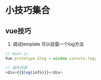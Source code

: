 # 小技巧集合

## vue技巧

1. 调试template 可以挂载一个log方法

```js
// main.js
Vue.prototype.$log = window.console.log;

// 组件内部
<div>{{$log(info)}}</div>
```
